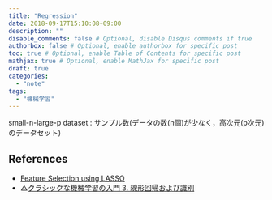 ```yaml
---
title: "Regression"
date: 2018-09-17T15:10:08+09:00
description: ""
disable_comments: false # Optional, disable Disqus comments if true
authorbox: false # Optional, enable authorbox for specific post
toc: true # Optional, enable Table of Contents for specific post
mathjax: true # Optional, enable MathJax for specific post
draft: true
categories:
  - "note"
tags:
  - "機械学習"
---
```


small-n-large-p dataset : サンプル数(データの数(n個)が少なく，高次元(p次元)のデータセット)

## References
- [Feature Selection using LASSO](https://beta.vu.nl/nl/Images/werkstuk-fonti_tcm235-836234.pdf)
- △[クラシックな機械学習の入門 3. 線形回帰および識別](https://www.slideshare.net/hirsoshnakagawa3/linea-r1)
